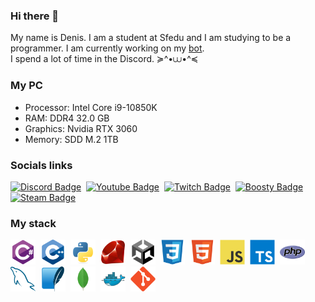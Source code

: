 ### Hi there 👋

My name is Denis. I am a student at Sfedu and I am studying to be a programmer. I am currently working on my [bot](https://discord.com/application-directory/1250449856644911176).</br>
I spend a lot of time in the Discord. ≽^•⩊•^≼</br>

### My PC
- Processor: Intel Core i9-10850K
- RAM: DDR4 32.0 GB
- Graphics: Nvidia RTX 3060
- Memory: SDD M.2 1TB

### Socials links
<div id="badges">
  <a href="https://discord.gg/cr7FHacME8"><img src="https://img.shields.io/discord/1047782946704195614?style=for-the-badge&label=discord&labelColor=5865f2&color=555555&logo=discord&logoColor=white" alt="Discord Badge"/></a>&nbsp;
  <a href="https://www.youtube.com/channel/UCr9ICWQ7Bznf55Je9HGJktw"><img src="https://img.shields.io/badge/YouTube-e42218?style=for-the-badge&logo=youtube&logoColor=white" alt="Youtube Badge"/></a>&nbsp;
  <a href="https://www.twitch.tv/denis_0014"><img src="https://img.shields.io/badge/Twitch-9146FF?style=for-the-badge&logo=twitch&logoColor=white" alt="Twitch Badge"/></a>&nbsp;
  <a href="https://boosty.to/denis0014"><img src="https://img.shields.io/badge/Boosty-d45124?style=for-the-badge&logo=boosty&logoColor=white" alt="Boosty Badge"/></a>&nbsp;
  <a href="https://steamcommunity.com/id/denis0014"><img src="https://img.shields.io/badge/Steam-black?style=for-the-badge&logo=steam&logoColor=white" alt="Steam Badge"/></a>&nbsp;
</div>


### My stack
<div>
  <img src="https://github.com/devicons/devicon/blob/master/icons/csharp/csharp-original.svg" title="C#" alt="C#" width="40" height="40"/>&nbsp;
  <img src="https://github.com/devicons/devicon/blob/master/icons/cplusplus/cplusplus-original.svg" title="C++" alt="C++" width="40" height="40"/>&nbsp;
  <img src="https://github.com/devicons/devicon/blob/master/icons/python/python-original.svg" title="Python" alt="Python" width="40" height="40"/>&nbsp;
  <img src="https://github.com/devicons/devicon/blob/master/icons/ruby/ruby-original.svg" title="Ruby" alt="Ruby" width="40" height="40"/>&nbsp;
  <img src="https://github.com/devicons/devicon/blob/master/icons/unity/unity-original.svg" title="Unity" alt="Unity" width="40" height="40"/>&nbsp;
  <img src="https://github.com/devicons/devicon/blob/master/icons/css3/css3-original.svg"  title="CSS3" alt="CSS" width="40" height="40"/>&nbsp;
  <img src="https://github.com/devicons/devicon/blob/master/icons/html5/html5-original.svg" title="HTML5" alt="HTML" width="40" height="40"/>&nbsp;
  <img src="https://github.com/devicons/devicon/blob/master/icons/javascript/javascript-original.svg" title="JavaScript" alt="JavaScript" width="40" height="40"/>&nbsp;
  <img src="https://github.com/devicons/devicon/blob/master/icons/typescript/typescript-original.svg" title="TypeScript" alt="TypeScript" width="40" height="40"/>&nbsp;
  <img src="https://github.com/devicons/devicon/blob/master/icons/php/php-original.svg" title="PHP" alt="PHP" width="40" height="40"/>&nbsp;
  <img src="https://github.com/devicons/devicon/blob/master/icons/mysql/mysql-original.svg" title="MySQL" alt="MySQL" width="40" height="40"/>&nbsp;
  <img src="https://github.com/devicons/devicon/blob/master/icons/sqlite/sqlite-original.svg" title="SQLite" alt="SQLite" width="40" height="40"/>&nbsp;
  <img src="https://github.com/devicons/devicon/blob/master/icons/mongodb/mongodb-original.svg" title="MongoDB" alt="MongoDB" width="40" height="40"/>&nbsp;
  <img src="https://github.com/devicons/devicon/blob/master/icons/docker/docker-original.svg" title="Docker" alt="Docker" width="40" height="40"/>&nbsp;
  <img src="https://github.com/devicons/devicon/blob/master/icons/git/git-original.svg" title="Git" alt="Git" width="40" height="40"/>
</div></br>
